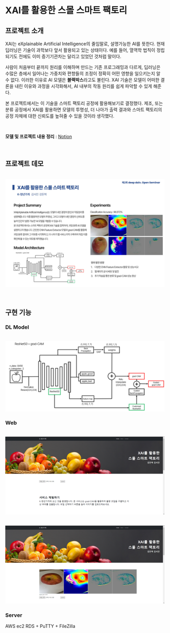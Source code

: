# XAI를 활용한 스몰 스마트 팩토리


## 프로젝트 소개

<p align="justify">
XAI는 eXplainable Artificial Intelligence의 줄임말로, 설명가능한 AI를 뜻한다. 현재 딥러닝은 기술이 과학보다 앞서 활용되고 있는 상태이다. 예를 들어, 열역학 법칙이 정립되기도 전에도 이미 증기기관차는 달리고 있었던 것처럼 말이다. 

사람이 처음부터 끝까지 원리를 이해하며 만드는 기존 프로그래밍과 다르게, 딥러닝은 수많은 층에서 일어나는 가중치와 편향들의 조정이 정확히 어떤 영향을 일으키는지 알 수 없다. 이러한 이유로 AI 모델은 **블랙박스**라고도 불린다. XAI 기술은 모델이 어떠한 결론을 내린 이유와 과정을 시각화해서, AI 내부의 작동 원리를 쉽게 파악할 수 있게 해준다.

본 프로젝트에서는 이 기술을 스마트 팩토리 공정에 활용해보기로 결정했다. 제조, 또는 분류 공정에서 XAI를 활용하면 모델의 투명성, 더 나아가 출력 결과와 스마트 팩토리의 공정 자체에 대한 신뢰도를 높혀줄 수 있을 것이라 생각했다.
</p>


<br>

**모델 및 프로젝트 내용 정리** : [Notion]

<br>

## 프로젝트 데모
<p align="center">
  <br>
  <img src="./design/project_demo.jpg">
  <br>
</p>


<br>


## 구현 기능

### DL Model

<p align="center">
  <br>
  <img src="./design/model_summary.jpg">
  <br>
</p>


### Web

<p align="center">
  <br>
  <img src="./design/web.png">
  <br>
</p>

<p align="center">
  <br>
  <img src="./design/web_result.png">
  <br>
</p>

### Server

<p align="justify">
AWS ec2 RDS + PuTTY + FileZilla
</p>


<!-- Refernces -->

[Notion]: https://deepdaiv.notion.site/XAI-b4cffad4091f400ea5b8bd3462bd79c8
